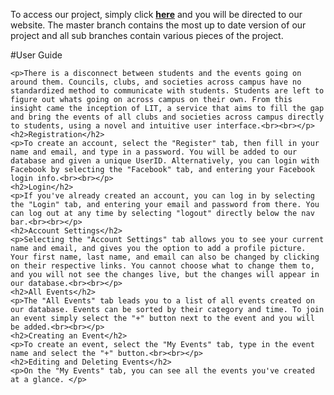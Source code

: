To access our project, simply click **[here](http://liteventtracker.com/app/#/login)** and you will be directed to our website. The master branch contains the most up to date version of our project and all sub branches contain various pieces of the project.

#User Guide

<div>

    <p>There is a disconnect between students and the events going on around them. Councils, clubs, and societies across campus have no standardized method to communicate with students. Students are left to figure out whats going on across campus on their own. From this insight came the inception of LIT, a service that aims to fill the gap and bring the events of all clubs and societies across campus directly to students, using a novel and intuitive user interface.<br><br></p>
    <h2>Registration</h2>
    <p>To create an account, select the "Register" tab, then fill in your name and email, and type in a password. You will be added to our database and given a unique UserID. Alternatively, you can login with Facebook by selecting the "Facebook" tab, and entering your Facebook login info.<br><br></p>
    <h2>Login</h2>
    <p>If you've already created an account, you can log in by selecting the "Login" tab, and entering your email and password from there. You can log out at any time by selecting "logout" directly below the nav bar.<br><br></p>
    <h2>Account Settings</h2>
    <p>Selecting the "Account Settings" tab allows you to see your current name and email, and gives you the option to add a profile picture. Your first name, last name, and email can also be changed by clicking on their respective links. You cannot choose what to change them to, and you will not see the changes live, but the changes will appear in our database.<br><br></p>
    <h2>All Events</h2>
    <p>The "All Events" tab leads you to a list of all events created on our database. Events can be sorted by their category and time. To join an event simply select the "+" button next to the event and you will be added.<br><br></p>
    <h2>Creating an Event</h2>
    <p>To create an event, select the "My Events" tab, type in the event name and select the "+" button.<br><br></p>
    <h2>Editing and Deleting Events</h2>
    <p>On the "My Events" tab, you can see all the events you've created at a glance. </p>


</div>

